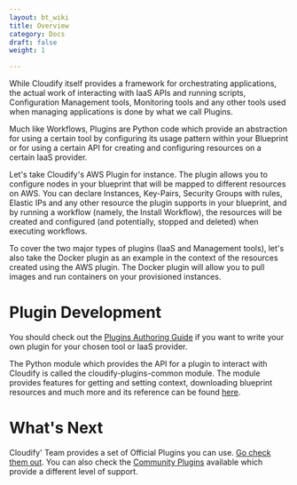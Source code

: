 ```yaml
---
layout: bt_wiki
title: Overview
category: Docs
draft: false
weight: 1

---
```


While Cloudify itself provides a framework for orchestrating applications, the actual work of interacting with IaaS APIs and running scripts, Configuration Management tools, Monitoring tools and any other tools used when managing applications is done by what we call Plugins.

Much like Workflows, Plugins are Python code which provide an abstraction for using a certain tool by configuring its usage pattern within your Blueprint or for using a certain API for creating and configuring resources on a certain IaaS provider.

Let's take Cloudify's AWS Plugin for instance. The plugin allows you to configure nodes in your blueprint that will be mapped to different resources on AWS. You can declare Instances, Key-Pairs, Security Groups with rules, Elastic IPs and any other resource the plugin supports in your blueprint, and by running a workflow (namely, the Install Workflow), the resources will be created and configured (and potentially, stopped and deleted) when executing workflows.

To cover the two major types of plugins (IaaS and Management tools), let's also take the Docker plugin as an example in the context of the resources created using the AWS plugin. The Docker plugin will allow you to pull images and run containers on your provisioned instances.

# Plugin Development

You should check out the [Plugins Authoring Guide](plugins-authoring.html) if you want to write your own plugin for your chosen tool or IaaS provider.

The Python module which provides the API for a plugin to interact with Cloudify is called the cloudify-plugins-common module.
The module provides features for getting and setting context, downloading blueprint resources and much more and its reference can be found [here](apis-plugins-common.html).


# What's Next

Cloudify' Team provides a set of Official Plugins you can use. [Go check them out](plugins-official-general.html). You can also check the [Community Plugins](plugins-contrib-general.html) available which provide a different level of support.
